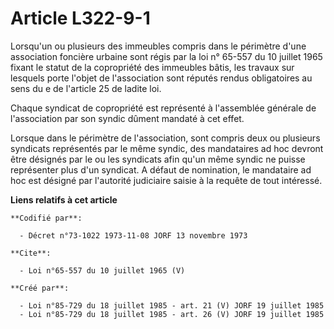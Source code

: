 # Article L322-9-1

Lorsqu'un ou plusieurs des immeubles compris dans le périmètre d'une association foncière urbaine sont régis par la loi n°
65-557 du 10 juillet 1965 fixant le statut de la copropriété des immeubles bâtis, les travaux sur lesquels porte l'objet de
l'association sont réputés rendus obligatoires au sens du e de l'article 25 de ladite loi. 

Chaque syndicat de copropriété est représenté à l'assemblée générale de l'association par son syndic dûment mandaté à cet
effet. 

Lorsque dans le périmètre de l'association, sont compris deux ou plusieurs syndicats représentés par le même syndic, des
mandataires ad hoc devront être désignés par le ou les syndicats afin qu'un même syndic ne puisse représenter plus d'un
syndicat. A défaut de nomination, le mandataire ad hoc est désigné par l'autorité judiciaire saisie à la requête de tout
intéressé.

**Liens relatifs à cet article**

	**Codifié par**:

	  - Décret n°73-1022 1973-11-08 JORF 13 novembre 1973

	**Cite**:

	  - Loi n°65-557 du 10 juillet 1965 (V)

	**Créé par**:

	  - Loi n°85-729 du 18 juillet 1985 - art. 21 (V) JORF 19 juillet 1985
	  - Loi n°85-729 du 18 juillet 1985 - art. 26 (V) JORF 19 juillet 1985

